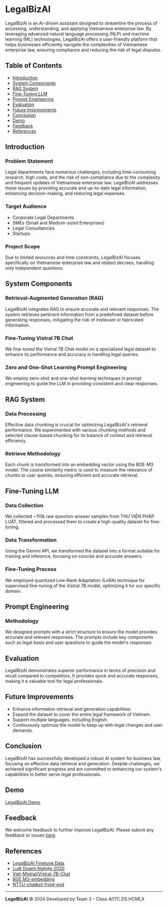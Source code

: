 
# LegalBizAI

LegalBizAI is an AI-driven assistant designed to streamline the process of accessing, understanding, and applying Vietnamese enterprise law. By leveraging advanced natural language processing (NLP) and machine learning (ML) technologies, LegalBizAI offers a user-friendly platform that helps businesses efficiently navigate the complexities of Vietnamese enterprise law, ensuring compliance and reducing the risk of legal disputes.

## Table of Contents
- [Introduction](#introduction)
- [System Components](#system-components)
- [RAG System](#rag-system)
- [Fine-Tuning LLM](#fine-tuning-llm)
- [Prompt Engineering](#prompt-engineering)
- [Evaluation](#evaluation)
- [Future Improvements](#future-improvements)
- [Conclusion](#conclusion)
- [Demo](#demo)
- [Feedback](#feedback)
- [References](#references)

## Introduction

### Problem Statement
Legal departments face numerous challenges, including time-consuming research, high costs, and the risk of non-compliance due to the complexity and frequent updates of Vietnamese enterprise law. LegalBizAI addresses these issues by providing accurate and up-to-date legal information, enhancing decision-making, and reducing legal expenses.

### Target Audience
- Corporate Legal Departments
- SMEs (Small and Medium-sized Enterprises)
- Legal Consultancies
- Startups

### Project Scope
Due to limited resources and time constraints, LegalBizAI focuses specifically on Vietnamese enterprise law and related decrees, handling only independent questions.

## System Components

### Retrieval-Augmented Generation (RAG)
LegalBizAI integrates RAG to ensure accurate and relevant responses. The system retrieves pertinent information from a predefined dataset before generating responses, mitigating the risk of irrelevant or fabricated information.

### Fine-Tuning Vistral 7B Chat
We fine-tuned the Vistral 7B Chat model on a specialized legal dataset to enhance its performance and accuracy in handling legal queries.

### Zero and One-Shot Learning Prompt Engineering
We employ zero-shot and one-shot learning techniques in prompt engineering to guide the LLM in providing consistent and clear responses.

## RAG System

### Data Processing
Effective data chunking is crucial for optimizing LegalBizAI's retrieval performance. We experimented with various chunking methods and selected clause-based chunking for its balance of context and retrieval efficiency.

### Retrieve Methodology
Each chunk is transformed into an embedding vector using the BGE-M3 model. The cosine similarity metric is used to measure the relevance of chunks to user queries, ensuring efficient and accurate retrieval.

## Fine-Tuning LLM

### Data Collection
We collected ~110k raw question-answer samples from THƯ VIỆN PHÁP LUẬT, filtered and processed them to create a high-quality dataset for fine-tuning.

### Data Transformation
Using the Gemini API, we transformed the dataset into a format suitable for training and inference, focusing on concise and accurate answers.

### Fine-Tuning Process
We employed quantized Low-Rank Adaptation (LoRA) technique for supervised fine-tuning of the Vistral 7B model, optimizing it for our specific domain.

## Prompt Engineering

### Methodology
We designed prompts with a strict structure to ensure the model provides accurate and relevant responses. The prompts include key components such as legal basis and user questions to guide the model's responses.

## Evaluation

LegalBizAI demonstrates superior performance in terms of precision and recall compared to competitors. It provides quick and accurate responses, making it a valuable tool for legal professionals.

## Future Improvements

- Enhance information retrieval and generation capabilities.
- Expand the dataset to cover the entire legal framework of Vietnam.
- Support multiple languages, including English.
- Continuously optimize the model to keep up with legal changes and user demands.

## Conclusion

LegalBizAI has successfully developed a robust AI system for business law, focusing on effective data retrieval and generation. Despite challenges, we achieved significant progress and are committed to enhancing our system's capabilities to better serve legal professionals.

## Demo

[LegalBizAI Demo](https://ltnhotin.github.io/LegalbizAi_chatbot_UI/)

## Feedback

We welcome feedback to further improve LegalBizAI. Please submit any feedback or issues [here](https://github.com/ltnhotin/LegalbizAi_chatbot_UI/issues).

## References

- [LegalBizAI Finetune Data](https://www.kaggle.com/datasets/nhotin/legalbizai-finetune-data)
- [Luật Doanh Nghiệp 2020](https://thuvienphapluat.vn/van-ban/Doanh-nghiep/Luat-Doanh-nghiep-so-59-2020-QH14-427301.aspx)
- [Viet-Mistral/Vistral-7B-Chat](https://huggingface.co/Viet-Mistral/Vistral-7B-Chat)
- [BGE M3-embedding](https://arxiv.org/abs/2402.03216)
- [NTTU-chatbot-front-end](https://github.com/phatjkk/nttu-chatbot/tree/main/front-end)

---

**LegalBizAI** © 2024 Developed by Team 3 - Class AI17C.DS.HCMLX
